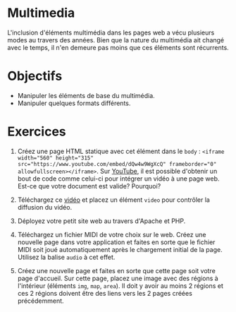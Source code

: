Multimedia
==========

L'inclusion d'éléments multimédia dans les pages web a vécu plusieurs modes au
travers des années. Bien que la nature du multimédia ait changé avec le temps,
il n'en demeure pas moins que ces éléments sont récurrents.

Objectifs
=========

* Manipuler les éléments de base du multimédia.
* Manipuler quelques formats différents.

Exercices
=========

1. Créez une page HTML statique avec cet élément dans le `body` : `<iframe width="560" height="315" src="https://www.youtube.com/embed/dQw4w9WgXcQ" frameborder="0" allowfullscreen></iframe>`.
   Sur [YouTube](http://youtube.com/), il est possible d'obtenir un bout de code
   comme celui-ci pour intégrer un vidéo à une page web. Est-ce que votre
   document est valide? Pourquoi?

2. Téléchargez ce [vidéo](http://accueil.labunix.uqam.ca/~berger_j/Jacoco.mov)
   et placez un élément `video` pour contrôler la diffusion du vidéo.

3. Déployez votre petit site web au travers d'Apache et PHP.

4. Téléchargez un fichier MIDI de votre choix sur le web. Créez une nouvelle
   page dans votre application et faites en sorte que le fichier MIDI soit joué
   automatiquement après le chargement initial de la page. Utilisez la balise
   `audio` à cet effet.

5. Créez une nouvelle page et faites en sorte que cette page soit votre page
   d'accueil. Sur cette page, placez une image avec des régions à l'intérieur
   (éléments `img`, `map`, `area`). Il doit y avoir au moins 2 régions et ces 2
   régions doivent être des liens vers les 2 pages créées précédemment.
